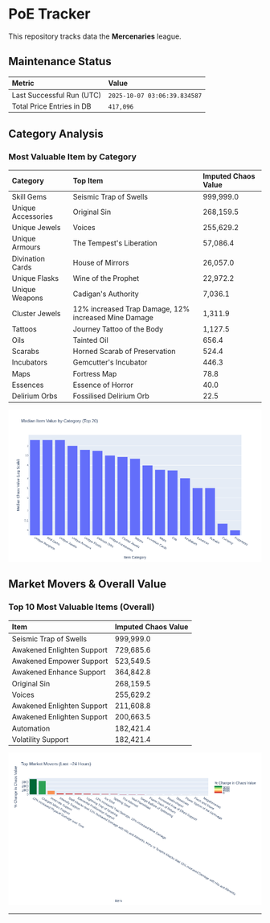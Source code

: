# PoE Tracker

This repository tracks data the **Mercenaries** league.

## Maintenance Status

<!-- START_MAINTENANCE -->
| Metric | Value |
|:---|:---|
| Last Successful Run (UTC) | `2025-10-07 03:06:39.834587` |
| Total Price Entries in DB | `417,096` |

<!-- END_MAINTENANCE -->

## Category Analysis

<!-- START_CATEGORY_ANALYSIS -->
### Most Valuable Item by Category
| Category | Top Item | Imputed Chaos Value |
| :--- | :--- | :--- |
| Skill Gems | Seismic Trap of Swells | 999,999.0 |
| Unique Accessories | Original Sin | 268,159.5 |
| Unique Jewels | Voices | 255,629.2 |
| Unique Armours | The Tempest's Liberation | 57,086.4 |
| Divination Cards | House of Mirrors | 26,057.0 |
| Unique Flasks | Wine of the Prophet | 22,972.2 |
| Unique Weapons | Cadigan's Authority | 7,036.1 |
| Cluster Jewels | 12% increased Trap Damage, 12% increased Mine Damage | 1,311.9 |
| Tattoos | Journey Tattoo of the Body | 1,127.5 |
| Oils | Tainted Oil | 656.4 |
| Scarabs | Horned Scarab of Preservation | 524.4 |
| Incubators | Gemcutter's Incubator | 446.3 |
| Maps | Fortress Map | 78.8 |
| Essences | Essence of Horror | 40.0 |
| Delirium Orbs | Fossilised Delirium Orb | 22.5 |


![Category Analysis Chart](charts/category_analysis.png)
<!-- END_CATEGORY_ANALYSIS -->

## Market Movers & Overall Value

<!-- START_ANALYSIS -->
### Top 10 Most Valuable Items (Overall)
| Item | Imputed Chaos Value |
| :--- | :--- |
| Seismic Trap of Swells | 999,999.0 |
| Awakened Enlighten Support | 729,685.6 |
| Awakened Empower Support | 523,549.5 |
| Awakened Enhance Support | 364,842.8 |
| Original Sin | 268,159.5 |
| Voices | 255,629.2 |
| Awakened Enlighten Support | 211,608.8 |
| Awakened Enlighten Support | 200,663.5 |
| Automation | 182,421.4 |
| Volatility Support | 182,421.4 |


![Market Movers Chart](charts/market_movers.png)
<!-- END_ANALYSIS -->

---
